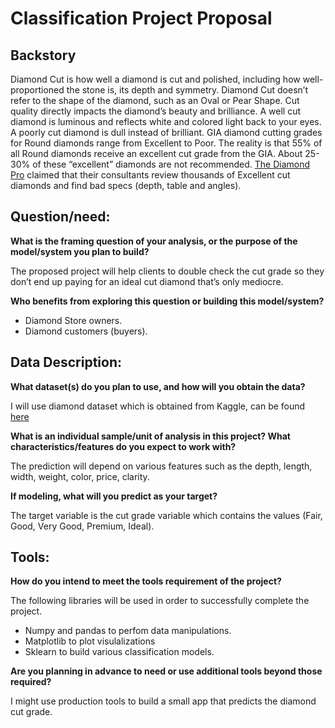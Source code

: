 
# Classification Project Proposal

## Backstory
Diamond Cut is how well a diamond is cut and polished, including how well-proportioned the stone is, its depth and symmetry. 
Diamond Cut doesn’t refer to the shape of the diamond, such as an Oval or Pear Shape. Cut quality directly impacts the diamond’s beauty and brilliance. 
A well cut diamond is luminous and reflects white and colored light back to your eyes. A poorly cut diamond is dull instead of brilliant. 
GIA diamond cutting grades for Round diamonds range from Excellent to Poor. 
The reality is that 55% of all Round diamonds receive an excellent cut grade from the GIA. About 25-30% of these “excellent” diamonds are not recommended. 
[The Diamond Pro](https://www.diamonds.pro/) claimed that their consultants review thousands of Excellent cut diamonds and find bad specs (depth, table and angles). 


## Question/need:

**What is the framing question of your analysis, or the purpose of the model/system you plan to build?**

The proposed project will help clients to double check the cut grade so they don’t end up paying for an ideal cut diamond that’s only mediocre.


**Who benefits from exploring this question or building this model/system?**

* Diamond Store owners.
* Diamond customers (buyers).


## Data Description:

**What dataset(s) do you plan to use, and how will you obtain the data?**

I will use diamond dataset which is obtained from Kaggle, can be found [here](https://www.kaggle.com/shrutisaxena0617/exploring-diamonds-dataset/data)

**What is an individual sample/unit of analysis in this project? What characteristics/features do you expect to work with?**

The prediction will depend on various features such as the depth, length, width, weight, color, price, clarity.

**If modeling, what will you predict as your target?**

The target variable is the cut grade variable which contains the values (Fair, Good, Very Good, Premium, Ideal).



## Tools:
**How do you intend to meet the tools requirement of the project?**

The following libraries will be used in order to successfully complete the project.
* Numpy and pandas to perfom data manipulations.
* Matplotlib to plot visulalizations
* Sklearn to build various classification models.

**Are you planning in advance to need or use additional tools beyond those required?**

I might use production tools to build a small app that predicts the diamond cut grade.
